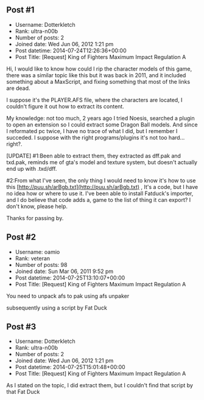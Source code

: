 ## Post #1
- Username: Dotterkletch
- Rank: ultra-n00b
- Number of posts: 2
- Joined date: Wed Jun 06, 2012 1:21 pm
- Post datetime: 2014-07-24T12:26:36+00:00
- Post Title: [Request] King of Fighters Maximum Impact Regulation A

Hi, I would like to know how could I rip the character models of this game, there was a similar topic like this but it was back in 2011, and it included something about a MaxScript, and fixing something that most of the links are dead.

I suppose it's the PLAYER.AFS file, where the characters are located, I couldn't figure it out how to extract its content.

My knowledge: not too much, 2 years ago I tried Noesis, searched a plugin to open an extension so I could extract some Dragon Ball models. And since I reformated pc twice, I have no trace of what I did, but I remember I succeded. I suppose with the right programs/plugins it's not too hard... right?.

[UPDATE] 
#1:Been able to extract them, they extracted as dff.pak and txd.pak, reminds me of gta's model and texture system, but doesn't actually end up with .txd/dff.

#2:From what I've seen, the only thing I would need to know it's how to use this [http://puu.sh/arBgb.txt](http://puu.sh/arBgb.txt) , It's a code, but I have no idea how or where to use it. I've been able to install Fatduck's importer, and I do believe that code adds a, game to the list of thing it can export? I don't know, please help.

Thanks for passing by.
## Post #2
- Username: oamio
- Rank: veteran
- Number of posts: 98
- Joined date: Sun Mar 06, 2011 9:52 pm
- Post datetime: 2014-07-25T13:10:07+00:00
- Post Title: [Request] King of Fighters Maximum Impact Regulation A

You need to unpack afs to pak
using   afs unpaker

subsequently using a script by Fat Duck
## Post #3
- Username: Dotterkletch
- Rank: ultra-n00b
- Number of posts: 2
- Joined date: Wed Jun 06, 2012 1:21 pm
- Post datetime: 2014-07-25T15:01:48+00:00
- Post Title: [Request] King of Fighters Maximum Impact Regulation A

As I stated on the topic, I did extract them, but I couldn't find that script by that Fat Duck

